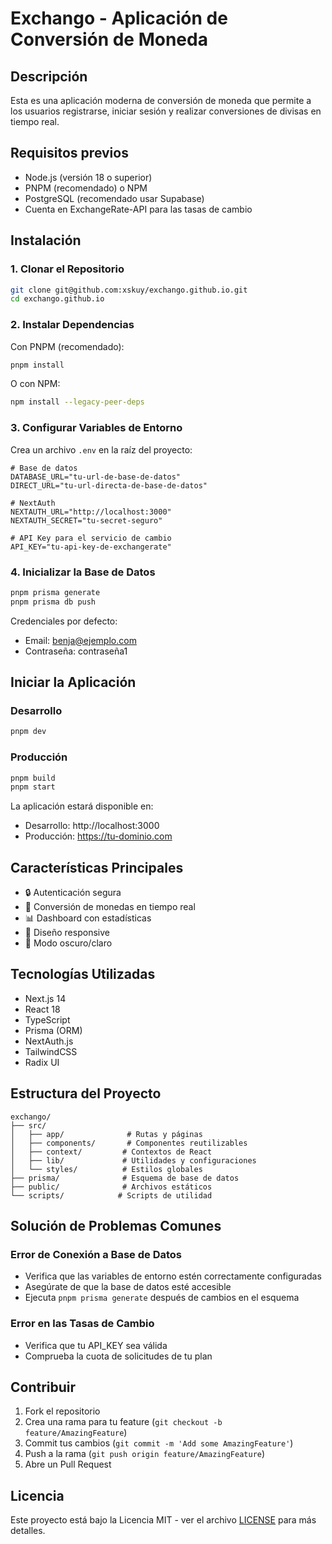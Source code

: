 # Exchango - Aplicación de Conversión de Moneda

## Descripción
Esta es una aplicación moderna de conversión de moneda que permite a los usuarios registrarse, iniciar sesión y realizar conversiones de divisas en tiempo real.

## Requisitos previos

- Node.js (versión 18 o superior)
- PNPM (recomendado) o NPM
- PostgreSQL (recomendado usar Supabase)
- Cuenta en ExchangeRate-API para las tasas de cambio

## Instalación

### 1. Clonar el Repositorio
```bash
git clone git@github.com:xskuy/exchango.github.io.git
cd exchango.github.io
```

### 2. Instalar Dependencias
Con PNPM (recomendado):
```bash
pnpm install
```

O con NPM:
```bash
npm install --legacy-peer-deps
```

### 3. Configurar Variables de Entorno
Crea un archivo `.env` en la raíz del proyecto:
```env
# Base de datos
DATABASE_URL="tu-url-de-base-de-datos"
DIRECT_URL="tu-url-directa-de-base-de-datos"

# NextAuth
NEXTAUTH_URL="http://localhost:3000"
NEXTAUTH_SECRET="tu-secret-seguro"

# API Key para el servicio de cambio
API_KEY="tu-api-key-de-exchangerate"
```

### 4. Inicializar la Base de Datos
```bash
pnpm prisma generate
pnpm prisma db push
```


Credenciales por defecto:
- Email: benja@ejemplo.com
- Contraseña: contraseña1

## Iniciar la Aplicación

### Desarrollo
```bash
pnpm dev
```

### Producción
```bash
pnpm build
pnpm start
```

La aplicación estará disponible en:
- Desarrollo: http://localhost:3000
- Producción: https://tu-dominio.com

## Características Principales

- 🔒 Autenticación segura
- 💱 Conversión de monedas en tiempo real
- 📊 Dashboard con estadísticas
- 📱 Diseño responsive
- 🌙 Modo oscuro/claro

## Tecnologías Utilizadas

- Next.js 14
- React 18
- TypeScript
- Prisma (ORM)
- NextAuth.js
- TailwindCSS
- Radix UI

## Estructura del Proyecto

```
exchango/
├── src/
│   ├── app/              # Rutas y páginas
│   ├── components/       # Componentes reutilizables
│   ├── context/         # Contextos de React
│   ├── lib/             # Utilidades y configuraciones
│   └── styles/          # Estilos globales
├── prisma/              # Esquema de base de datos
├── public/              # Archivos estáticos
└── scripts/            # Scripts de utilidad
```

## Solución de Problemas Comunes

### Error de Conexión a Base de Datos
- Verifica que las variables de entorno estén correctamente configuradas
- Asegúrate de que la base de datos esté accesible
- Ejecuta `pnpm prisma generate` después de cambios en el esquema

### Error en las Tasas de Cambio
- Verifica que tu API_KEY sea válida
- Comprueba la cuota de solicitudes de tu plan

## Contribuir

1. Fork el repositorio
2. Crea una rama para tu feature (`git checkout -b feature/AmazingFeature`)
3. Commit tus cambios (`git commit -m 'Add some AmazingFeature'`)
4. Push a la rama (`git push origin feature/AmazingFeature`)
5. Abre un Pull Request

## Licencia

Este proyecto está bajo la Licencia MIT - ver el archivo [LICENSE](LICENSE) para más detalles.


